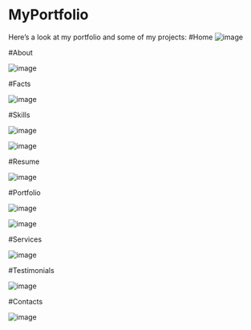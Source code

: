 # MyPortfolio
Here’s a look at my portfolio and some of my projects:
#Home
![image](https://github.com/user-attachments/assets/54c8132f-4724-4a5b-ab89-14b6340a13f7)

#About

![image](https://github.com/user-attachments/assets/972e4fdd-da0a-40ad-9ec9-8b105b07362f)


#Facts

![image](https://github.com/user-attachments/assets/4cedb7eb-11d4-49bb-b14d-8245e83530f7)

#Skills 

![image](https://github.com/user-attachments/assets/cdc84498-a763-42d8-b082-672fe7a4d9d3)

![image](https://github.com/user-attachments/assets/18ecbd3f-4a5e-4801-9a18-cb6251f36ad7)

#Resume

![image](https://github.com/user-attachments/assets/e71b2446-63d8-44e5-a2a5-857c4ff85421)

#Portfolio 

![image](https://github.com/user-attachments/assets/13945a71-25b9-43ef-bdc2-9f5d946ddfd8)

![image](https://github.com/user-attachments/assets/f07cab35-917b-4b96-9937-34fe9fadb912)

#Services 

![image](https://github.com/user-attachments/assets/a7dff344-a726-4f6b-be66-a37306677952)

#Testimonials 

![image](https://github.com/user-attachments/assets/869cfc43-6aab-49ee-838f-dc40d0ed48a1)

#Contacts

![image](https://github.com/user-attachments/assets/7792e4aa-a3e8-4919-a297-19e71a94c9b7)




